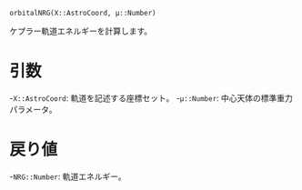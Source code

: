 ```
orbitalNRG(X::AstroCoord, μ::Number)
```

ケプラー軌道エネルギーを計算します。

# 引数

-`X::AstroCoord`: 軌道を記述する座標セット。 -`μ::Number`: 中心天体の標準重力パラメータ。

# 戻り値

-`NRG::Number`: 軌道エネルギー。
